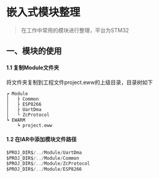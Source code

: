 # 嵌入式模块整理

> 在工作中常用的模块进行整理，平台为STM32



## 一、模块的使用

#### 1.1 复制Module文件夹

将文件夹复制到工程文件project.eww的上级目录，目录树如下

```
┍ Module
│	├ Common
│	├ ESP8266
│	├ UartDma
│	└ ZcProtocol
┕ EWARM
	┕ project.eww
```



#### 1.2 在IAR中添加模块文件路径

```c
$PROJ_DIR$/../Module/UartDma
$PROJ_DIR$/../Module/Common
$PROJ_DIR$/../Module/ZcProtocol
$PROJ_DIR$/../Module/ESP8266
```

